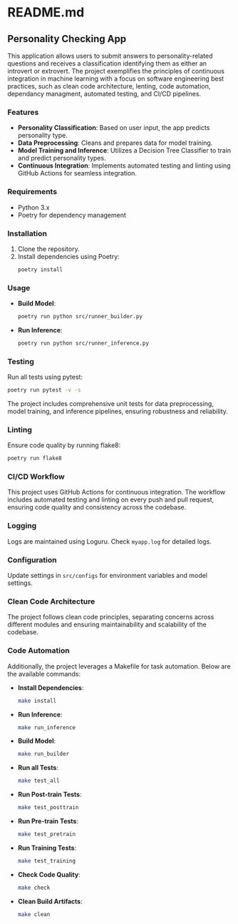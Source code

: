 # README.md

## Personality Checking App

This application allows users to submit answers to personality-related questions and receives a classification identifying them as either an introvert or extrovert. The project exemplifies the principles of continuous integration in machine learning with a focus on software engineering best practices, such as clean code architecture, lenting, code automation, dependancy managment, automated testing, and CI/CD pipelines.

### Features

- **Personality Classification**: Based on user input, the app predicts personality type.
- **Data Preprocessing**: Cleans and prepares data for model training.
- **Model Training and Inference**: Utilizes a Decision Tree Classifier to train and predict personality types.
- **Continuous Integration**: Implements automated testing and linting using GitHub Actions for seamless integration.

### Requirements

- Python 3.x
- Poetry for dependency management

### Installation

1. Clone the repository.
2. Install dependencies using Poetry:
   ```bash
   poetry install
   ```

### Usage

- **Build Model**:
  ```bash
  poetry run python src/runner_builder.py
  ```
  
- **Run Inference**: 
  ```bash
  poetry run python src/runner_inference.py
  ```

### Testing

Run all tests using pytest:
```bash
poetry run pytest -v -s
```
The project includes comprehensive unit tests for data preprocessing, model training, and inference pipelines, ensuring robustness and reliability.

### Linting

Ensure code quality by running flake8:
```bash
poetry run flake8
```

### CI/CD Workflow

This project uses GitHub Actions for continuous integration. The workflow includes automated testing and linting on every push and pull request, ensuring code quality and consistency across the codebase.

### Logging

Logs are maintained using Loguru. Check `myapp.log` for detailed logs.

### Configuration

Update settings in `src/configs` for environment variables and model settings.

### Clean Code Architecture

The project follows clean code principles, separating concerns across different modules and ensuring maintainability and scalability of the codebase.

### Code Automation

Additionally, the project leverages a Makefile for task automation. Below are the available commands:

- **Install Dependencies**:
  ```bash
  make install
  ```

- **Run Inference**:
  ```bash
  make run_inference
  ```

- **Build Model**:
  ```bash
  make run_builder
  ```

- **Run all Tests**:
  ```bash
  make test_all
  ```

- **Run Post-train Tests**:
  ```bash
  make test_posttrain
  ```

- **Run Pre-train Tests**:
  ```bash
  make test_pretrain
  ```

- **Run Training Tests**:
  ```bash
  make test_training
  ```

- **Check Code Quality**:
  ```bash
  make check
  ```

- **Clean Build Artifacts**:
  ```bash
  make clean
  ```